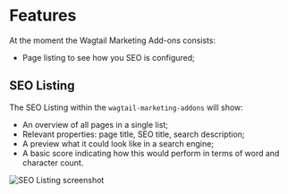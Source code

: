 # Features

At the moment the Wagtail Marketing Add-ons consists:

* Page listing to see how you SEO is configured;

## SEO Listing

The SEO Listing within the `wagtail-marketing-addons` will show: 

* An overview of all pages in a single list;
* Relevant properties: page title, SEO title, search description;
* A preview what it could look like in a search engine;
* A basic score indicating how this would perform in terms of word and character count.

![SEO Listing screenshot](images/seo-listing.jpg)
